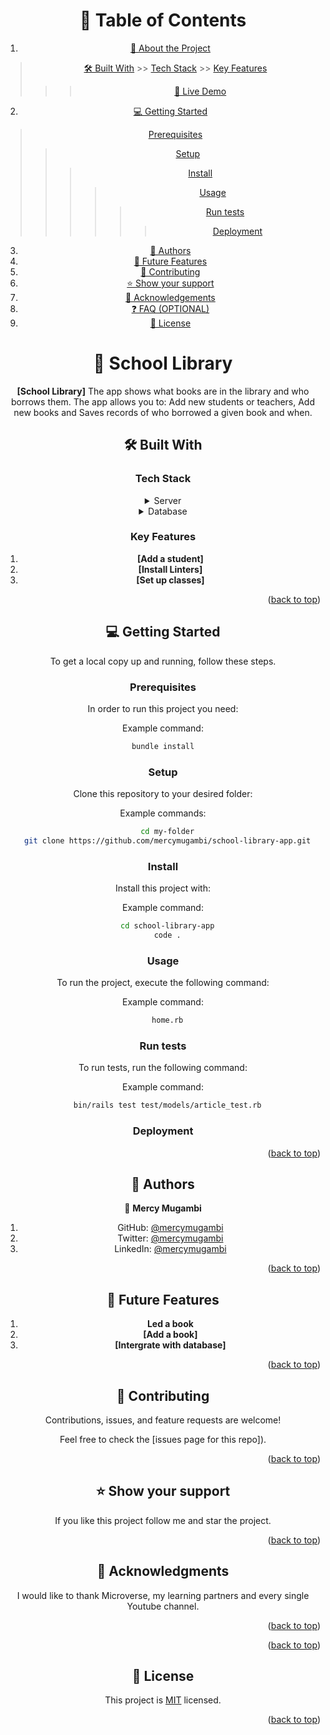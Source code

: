 <a name="readme-top"></a>

<!--
!!! IMPORTANT !!!
This README is an example of how you could professionally present your codebase. 
Writing documentation is a crucial part of your work as a professional software developer and cannot be ignored. 

You should modify this file to match your project and remove sections that don't apply.

REQUIRED SECTIONS:
- Table of Contents
- About the Project
  - Built With
  - Live Demo
- Getting Started
- Authors
- Contributing
- Show your support
- Acknowledgements
- License

OPTIONAL SECTIONS:
- FAQ

After you're finished please remove all the comments and instructions!

For more information on the importance of a professional README for your repositories: https://github.com/microverseinc/curriculum-transversal-skills/blob/main/documentation/articles/readme_best_practices.md
-->

<div align="center">

<!-- TABLE OF CONTENTS -->

# 📗 Table of Contents

1. [📖 About the Project](#about-project)
  > [🛠 Built With](#built-with)
    >> [Tech Stack](#tech-stack)
    >> [Key Features](#key-features)
  >>> [🚀 Live Demo](#live-demo)
2. [💻 Getting Started](#getting-started)
  > [Prerequisites](#prerequisites)
  >> [Setup](#setup)
  >>> [Install](#install)
  >>>> [Usage](#usage)
  >>>>> [Run tests](#run-tests)
  >>>>>> [Deployment](#deployment)
3. [👥 Authors](#authors)
4. [🔭 Future Features](#future-features)
5. [🤝 Contributing](#contributing)
6. [⭐️ Show your support](#support)
7. [🙏 Acknowledgements](#acknowledgements)
8. [❓ FAQ (OPTIONAL)](#faq)
9. [📝 License](#license)

<!-- PROJECT DESCRIPTION -->

# 📖 School Library <a name="about-project"></a>

**[School Library]** The app shows what books are in the library and who borrows them. The app allows you to: Add new students or teachers, Add new books and Saves records of who borrowed a given book and when.

## 🛠 Built With <a name="built-with"></a>

### Tech Stack <a name="tech-stack"></a>

<!-- <details>
  <summary>Client</summary>
  <ul>
    <li><a href="https://reactjs.org/">React.js</a></li>
  </ul>
</details> -->

<details>
  <summary>Server</summary>
  <ul>
    <li><a href="https://ruby.com/">ruby.js</a></li>
  </ul>
</details>

<details>
<summary>Database</summary>
  <ul>
    <li><a href="https://www.postgresql.org/">PostgreSQL</a></li>
  </ul>
</details>

<!-- Features -->

### Key Features <a name="key-features"></a>

1. **[Add a student]**
2. **[Install Linters]**
3. **[Set up classes]**

<p align="right">(<a href="#readme-top">back to top</a>)</p>

<!-- LIVE DEMO -->

<!-- ## 🚀 Live Demo <a name="live-demo"></a>

> Add a link to your deployed project.

- [Live Demo Link](https://google.com) -->


<!-- GETTING STARTED -->

## 💻 Getting Started <a name="getting-started"></a>


To get a local copy up and running, follow these steps.

### Prerequisites

In order to run this project you need:


Example command:

```sh
 bundle install 
```


### Setup

Clone this repository to your desired folder:


Example commands:

```sh
  cd my-folder
  git clone https://github.com/mercymugambi/school-library-app.git
```

### Install

Install this project with:


Example command:

```sh
  cd school-library-app
  code .
```

### Usage

To run the project, execute the following command:


Example command:

```sh
  home.rb
```

### Run tests

To run tests, run the following command:


Example command:

```sh
  bin/rails test test/models/article_test.rb
```

### Deployment

<!-- You can deploy this project using:

<!--
Example:

```sh

```
 -->

<p align="right">(<a href="#readme-top">back to top</a>)</p>

<!-- AUTHORS -->

## 👥 Authors <a name="authors"></a>

👤 **Mercy Mugambi**

1. GitHub: [@mercymugambi](https://github.com/mercymugambi)
2. Twitter: [@mercymugambi](https://twitter.com/MercyMugambi15)
3. LinkedIn: [@mercymugambi](https://www.linkedin.com/in/mercymugambi/)

<p align="right">(<a href="#readme-top">back to top</a>)</p>

<!-- FUTURE FEATURES -->

## 🔭 Future Features <a name="future-features"></a>

1. **Led a book**
2. **[Add a book]**
3. **[Intergrate with database]**

<p align="right">(<a href="#readme-top">back to top</a>)</p>

<!-- CONTRIBUTING -->

## 🤝 Contributing <a name="contributing"></a>

Contributions, issues, and feature requests are welcome!

Feel free to check the [issues page for this repo]).

<p align="right">(<a href="#readme-top">back to top</a>)</p>

<!-- SUPPORT -->

## ⭐️ Show your support <a name="support"></a>

If you like this project follow me and star the project.

<p align="right">(<a href="#readme-top">back to top</a>)</p>

<!-- ACKNOWLEDGEMENTS -->

## 🙏 Acknowledgments <a name="acknowledgements"></a>

I would like to thank Microverse, my learning partners and every single Youtube channel.

<p align="right">(<a href="#readme-top">back to top</a>)</p>

<!-- FAQ (optional) -->

<p align="right">(<a href="#readme-top">back to top</a>)</p>

<!-- LICENSE -->

## 📝 License <a name="license"></a>

This project is [MIT](./LICENSE) licensed.

<p align="right">(<a href="#readme-top">back to top</a>)</p>
